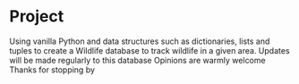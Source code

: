 # Project
Using vanilla Python and data structures such as dictionaries, lists and tuples to create a Wildlife database to track wildlife in a given area. 
Updates will be made regularly to this database
Opinions are warmly welcome
Thanks for stopping by
